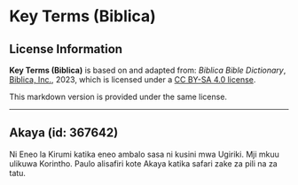 # Key Terms (Biblica)

## License Information

**Key Terms (Biblica)** is based on and adapted from: _Biblica Bible Dictionary_, [Biblica, Inc.](https://www.biblica.com/), 2023, which is licensed under a [CC BY-SA 4.0 license](https://creativecommons.org/licenses/by-sa/4.0/legalcode.en).

This markdown version is provided under the same license.



--------------------------------

## Akaya (id: 367642)

 Ni Eneo la Kirumi katika eneo ambalo sasa ni kusini mwa Ugiriki. Mji mkuu ulikuwa Korintho. Paulo alisafiri kote Akaya katika safari zake za pili na za tatu.


